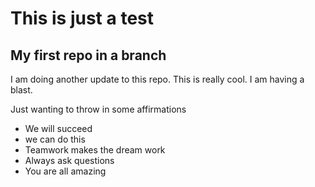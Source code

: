 # This is just a test

## My first repo in a branch

I am doing another update to this repo.
This is really cool. I am having a blast. 

Just wanting to throw in some affirmations
- We will succeed
- we can do this
- Teamwork makes the dream work
- Always ask questions
- You are all amazing